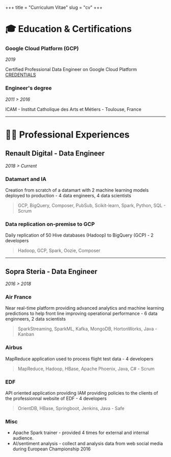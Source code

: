 +++
title = "Curriculum Vitae"
slug = "cv"
+++

# 🎓 Education & Certifications 

### Google Cloud Platform (GCP)
*2019*

Certified Professional Data Engineer on Google Cloud Platform [CREDENTIALS](https://www.credential.net/sdui5mmo)

### Engineer's degree
*2011 > 2016*

ICAM - Institut Catholique des Arts et Métiers - Toulouse, France
___
# 👨‍💻 Professional Experiences 

## Renault Digital - Data Engineer

*2018 > Current*
### Datamart and IA
Creation from scratch of a datamart with 2 machine learning models deployed to production - 4 data engineers, 4 data scientists

> GCP, BigQuery, Composer, PubSub, Scikit-learn, Spark, Python, SQL - Scrum

### Data replication on-premise to GCP
Daily replication of 50 Hive databases (Hadoop) to BigQuery (GCP) - 2 developers

> Hadoop, GCP, Spark, Oozie, Composer

___
## Sopra Steria - Data Engineer

*2016 > 2018*

### Air France
Near real-time platform providing advanced analytics and machine learning predictions to help front line improving operational performance - 6 data enginneers, 2 data scientists

> SparkStreaming, SparkML, Kafka, MongoDB, HortonWorks, Java - Kanban

### Airbus
MapReduce application used to process flight test data - 4 developers

> MapReduce, Hadoop, HBase, Apache Phoenix, Java, C# - Scrum

### EDF
API oriented application providing IAM providing policies to the clients of the professionnal website of EDF - 4 developers

> OrientDB, HBase, Springboot, Jenkins, Java - Safe

### Misc
* Apache Spark trainer - provided 4 times for external and internal audience.
* AI/sentiment analysis - collect and analysis data from web social media during European Championship 2016